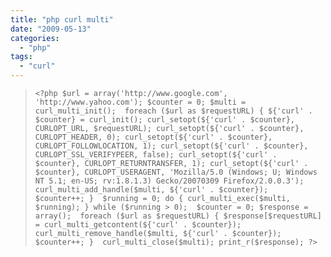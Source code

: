 ```yaml
---
title: "php curl multi"
date: "2009-05-13"
categories: 
  - "php"
tags: 
  - "curl"
---
```


> `<?php $url = array('http://www.google.com', 'http://www.yahoo.com'); $counter = 0; $multi = curl_multi_init();  foreach ($url as $requestURL) { ${'curl' . $counter} = curl_init(); curl_setopt(${'curl' . $counter}, CURLOPT_URL, $requestURL); curl_setopt(${'curl' . $counter}, CURLOPT_HEADER, 0); curl_setopt(${'curl' . $counter}, CURLOPT_FOLLOWLOCATION, 1); curl_setopt(${'curl' . $counter}, CURLOPT_SSL_VERIFYPEER, false); curl_setopt(${'curl' . $counter}, CURLOPT_RETURNTRANSFER, 1); curl_setopt(${'curl' . $counter}, CURLOPT_USERAGENT, 'Mozilla/5.0 (Windows; U; Windows NT 5.1; en-US; rv:1.8.1.3) Gecko/20070309 Firefox/2.0.0.3'); curl_multi_add_handle($multi, ${'curl' . $counter});  $counter++; }  $running = 0; do { curl_multi_exec($multi, $running); } while ($running > 0);  $counter = 0; $response = array();  foreach ($url as $requestURL) { $response[$requestURL] = curl_multi_getcontent(${'curl' . $counter}); curl_multi_remove_handle($multi, ${'curl' . $counter});  $counter++; }  curl_multi_close($multi); print_r($response); ?>`
